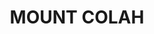 ---
lastmod: '2025-04-06T06:05:20+00:00'
latitude: -33.666637
layout: suburb
longitude: 151.112681
postcode: '2079'
state: NSW
title: MOUNT COLAH
url: /nsw/mount-colah/
---